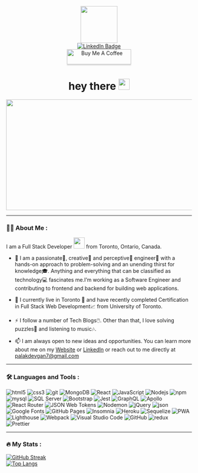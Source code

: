 <div id="header" align="center">
  <img src="https://media.giphy.com/media/M9gbBd9nbDrOTu1Mqx/giphy.gif" width="100"/>
  <div id="badges">
    <a href="https://www.linkedin.com/in/palakdevgan">
  <img src="https://img.shields.io/badge/LinkedIn-blue?style=for-the-badge&logo=linkedin&logoColor=white" alt="LinkedIn Badge"/>
    </a>
</div>
  <div id="bmc">
       <a href="https://www.buymeacoffee.com/palakdevgan" target="_blank">
       <img src="https://www.buymeacoffee.com/assets/img/custom_images/orange_img.png" alt="Buy Me A Coffee" style="height: 41px !important;width: 174px !important;box-shadow: 0px 3px 2px 0px rgba(190, 190, 190, 0.5) !important;-webkit-box-shadow: 0px 3px 2px 0px rgba(190, 190, 190, 0.5) !important;" >
  </a>
  </div>
  <img src="https://komarev.com/ghpvc/?username=palakdevgan&style=flat-square&color=blue" alt=""/>
  <h1>
  hey there
  <img src="https://media.giphy.com/media/hvRJCLFzcasrR4ia7z/giphy.gif" width="30px"/>
</h1>
</div>
<div align="center">
  <img src="https://media.giphy.com/media/dWesBcTLavkZuG35MI/giphy.gif" width="600" height="300"/>
</div>

---

### :woman_technologist: About Me :

I am a Full Stack Developer <img src="https://media.giphy.com/media/WUlplcMpOCEmTGBtBW/giphy.gif" width="30"> from Toronto, Ontario, Canada.

- :telescope: I am a passionate🥇, creative🎨 and perceptive🔭 engineer🔧 with a hands-on approach to problem-solving and an unending thirst for knowledge🎓. Anything               and everything that can be classified as technology💻 fascinates me.I’m working as a Software Engineer and contributing to frontend and backend for 
              building web applications.
              
- :seedling:  I currently live in Toronto 🌉 and have recently completed Certification in Full Stack Web Development📈 from University of Toronto.

- :zap:       I follow a number of Tech Blogs🖱️. Other than that, I love solving puzzles🧩 and listening to music🎶.

- :mailbox:   I am always open to new ideas and opportunities. You can learn more about me on my [Website](https://palakdevgan.github.io/react-portfolio/) or [LinkedIn](https://www.linkedin.com/in/palakdevgan) or reach out to me directly at [palakdevgan7@gmail.com](mailto:palakdevgan7@gmail.com)

---

### :hammer_and_wrench: Languages and Tools :

<p>
   <img alt="html5" src="https://img.shields.io/badge/-HTML5-E34F26?style=flat-square&logo=html5&logoColor=white" />
  <img alt="css3" src="https://img.shields.io/badge/-CSS3-1572B6?style=flat-square&logo=css3&logoColor=white" />
    <img alt="git" src="https://img.shields.io/badge/-Git-F05032?style=flat-square&logo=git&logoColor=white" />
  <img alt="MongoDB" src="https://img.shields.io/badge/-MongoDB-13aa52?style=flat-square&logo=mongodb&logoColor=white" />
    <img alt="React" src="https://img.shields.io/badge/-React-45b8d8?style=flat-square&logo=react&logoColor=white" />
    <img alt="JavaScript" src="https://img.shields.io/badge/-JavaScript-F7DF1E?style=flat-square&logo=javascript&logoColor=white" />
   <img alt="Nodejs" src="https://img.shields.io/badge/-Nodejs-43853d?style=flat-square&logo=Node.js&logoColor=white" />
   <img alt="npm" src="https://img.shields.io/badge/-NPM-CB3837?style=flat-square&logo=npm&logoColor=white" />
   <img alt="mysql" src="https://img.shields.io/badge/-MySQL-4479A1?style=flat-square&logo=mysql&logoColor=white" />
   <img alt="SQL Server" src="https://img.shields.io/badge/-Microsoft SQL Server-CC2927?style=flat-square&logo=microsoft-sql-server&logoColor=white" />
   <img alt="Bootstrap" src="https://img.shields.io/badge/-Bootstrap-7952B3?style=flat-square&logo=bootstrap&logoColor=white" />
   <img alt="Jest" src="https://img.shields.io/badge/-Jest-C21325?style=flat-square&logo=jest&logoColor=white" />
   <img alt="GraphQL" src="https://img.shields.io/badge/-GraphQL-E10098?style=flat-square&logo=graphql&logoColor=white" />
   <img alt="Apollo" src="https://img.shields.io/badge/-Apollo%20GraphQL-311C87?style=flat-square&logo=apollo-graphql&logoColor=white" />
   <img alt="React Router" src="https://img.shields.io/badge/-React Router-CA4245?style=flat-square&logo=react-router&logoColor=white" />
   <img alt="JSON Web Tokens" src="https://img.shields.io/badge/-JSON Web Tokens-000000?style=flat-square&logo=json-web-tokens&logoColor=white" />
    <img alt="Nodemon" src="https://img.shields.io/badge/-Nodemon-76D04B?style=flat-square&logo=nodemon&logoColor=white" />
 <img alt="jQuery" src="https://img.shields.io/badge/-jQuery-0769AD?style=flat-square&logo=jQuery&logoColor=white" />
  <img alt="json" src="https://img.shields.io/badge/-json-0769AD?style=flat-square&logo=json&logoColor=white" />
  <img alt="Google Fonts" src="https://img.shields.io/badge/-Google Fonts-4285F4?style=flat-square&logo=google-fonts&logoColor=white" />
  <img alt="GitHub Pages" src="https://img.shields.io/badge/-GitHub Pages-222222?style=flat-square&logo=github-pages&logoColor=white" />
   <img alt="Insomnia" src="https://img.shields.io/badge/-Insomnia-5849BE?style=flat-square&logo=insomnia&logoColor=white" />
  <img alt="Heroku" src="https://img.shields.io/badge/-Heroku-430098?style=flat-square&logo=heroku&logoColor=white" />
  <img alt="Sequelize" src="https://img.shields.io/badge/-Sequelize-52B0E7?style=flat-square&logo=sequelize&logoColor=white" />
  <img alt="PWA" src="https://img.shields.io/badge/-PWA-5A0FC8?style=flat-square&logo=PWA&logoColor=white" />
  <img alt="Lighthouse" src="https://img.shields.io/badge/-Lighthouse-F44B21?style=flat-square&logo=Lighthouse&logoColor=white" />
  <img alt="Webpack" src="https://img.shields.io/badge/-Webpack-8DD6F9?style=flat-square&logo=webpack&logoColor=white" /> 
   <img alt="Visual Studio Code" src="https://img.shields.io/badge/-Visual Studio Code-007ACC?style=flat-square&logo=visual-studio-code&logoColor=white" /> 
   <img alt="GitHub" src="https://img.shields.io/badge/-GitHub-181717?style=flat-square&logo=GitHub&logoColor=white" /> 
   <img alt="redux" src="https://img.shields.io/badge/-Redux-764ABC?style=flat-square&logo=redux&logoColor=white" />
   <img alt="Prettier" src="https://img.shields.io/badge/-Prettier-F7B93E?style=flat-square&logo=prettier&logoColor=white" />
  </p>

---

### :fire: My Stats :

[![GitHub Streak](http://github-readme-streak-stats.herokuapp.com?user=palakdevgan&theme=light&background=white)](https://git.io/streak-stats)  
[![Top Langs](https://github-readme-stats.vercel.app/api/top-langs/?username=palakdevgan&layout=compact)](https://github.com/anuraghazra/github-readme-stats)
